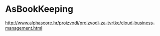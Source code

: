 # AsBookKeeping

http://www.alphascore.hr/proizvodi/proizvodi-za-tvrtke/cloud-business-management.html 

